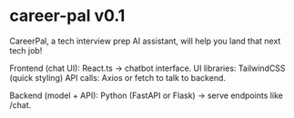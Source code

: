 # career-pal v0.1

CareerPal, a tech interview prep AI assistant, will help you land that next tech job!

Frontend (chat UI):
React.ts → chatbot interface.
UI libraries: TailwindCSS (quick styling)
API calls: Axios or fetch to talk to backend.

Backend (model + API):
Python (FastAPI or Flask) → serve endpoints like /chat.

